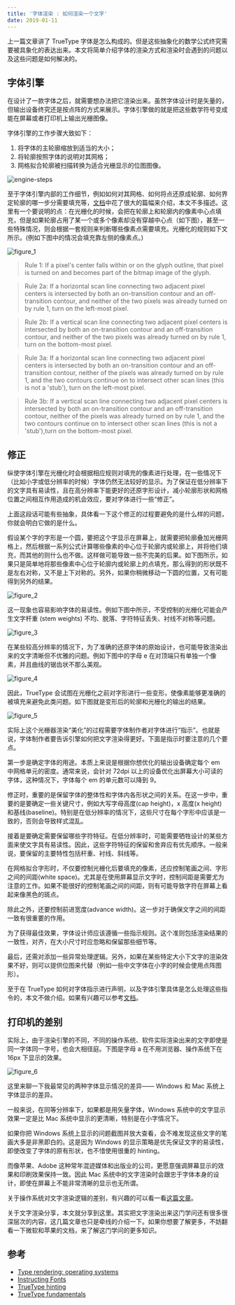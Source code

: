 ```yaml
---
title: '字体渲染 : 如何渲染一个文字'
date: 2019-01-11
---
```


上一篇文章讲了 TrueType 字体是怎么构成的。但是这些抽象化的数学公式终究需要被具象化的表达出来。本文将简单介绍字体的渲染方式和渲染时会遇到的问题以及这些问题是如何解决的。

## 字体引擎

在设计了一款字体之后，就需要想办法把它渲染出来。虽然字体设计时是矢量的，但输出设备终究还是按点阵的方式来展示。字体引擎做的就是把这些数学符号变成能在屏幕或者打印机上输出光栅图像。

字体引擎的工作步骤大致如下：

1. 将字体的主轮廓缩放到适当的大小；
2. 将轮廓按照字体的说明对其网格；
3. 网格拟合轮廓被扫描转换为适合光栅显示的位图图像。

![engine-steps](./engine-steps.png)

至于字体引擎内部的工作细节，例如如何对其网格、如何将点还原成轮廓、如何界定轮廓的哪一步分需要填充等，[文档](https://developer.apple.com/fonts/TrueType-Reference-Manual/RM02/Chap2.html)中花了很大的篇幅来介绍，本文不多描述。这里有一个要说明的点：在光栅化的时候，会把在轮廓上和轮廓内的像素中心点填充，但是如果轮廓占用了某一个或多个像素却没有穿越中心点（如下图），甚至一些特殊情况，则会根据一套规则来判断哪些像素点需要填充。光栅化的规则如下文所示。(例如下图中的情况会填充靠左侧的像素点。)

![figure_1](./fig2-9.png)

> Rule 1: If a pixel's center falls within or on the glyph outline, that pixel is turned on and becomes part of the bitmap image of the glyph.

> Rule 2a: If a horizontal scan line connecting two adjacent pixel centers is intersected by both an on-transition contour and an off-transition contour, and neither of the two pixels was already turned on by rule 1, turn on the left-most pixel.

> Rule 2b: If a vertical scan line connecting two adjacent pixel centers is intersected by both an on-transition contour and an off-transition contour, and neither of the two pixels was already turned on by rule 1, turn on the bottom-most pixel.

> Rule 3a: If a horizontal scan line connecting two adjacent pixel centers is intersected by both an on-transition contour and an off-transition contour, neither of the pixels was already turned on by rule 1, and the two contours continue on to intersect other scan lines (this is not a 'stub'), turn on the left-most pixel.

> Rule 3b: If a vertical scan line connecting two adjacent pixel centers is intersected by both an on-transition contour and an off-transition contour, neither of the pixels was already turned on by rule 1, and the two contours continue on to intersect other scan lines (this is not a 'stub'),turn on the bottom-most pixel.

## 修正

纵使字体引擎在光栅化时会根据相应规则对填充的像素进行处理，在一些情况下（比如小字或低分辨率的时候）字体仍然无法较好的显示。为了保证在低分辨率下的文字具有易读性，且在高分辨率下能更好的还原字形设计，减小轮廓形状和网格位置之间相互作用造成的机会效应，要对字体进行一些“修正”。

上面这段话可能有些抽象，具体看一下这个修正的过程要避免的是什么样的问题，你就会明白它做的是什么。

假设某个字的字形是一个圆，要把这个字显示在屏幕上，就需要把轮廓叠加光栅网格上，然后根据一系列公式计算哪些像素的中心位于轮廓内或轮廓上，并将他们填充，而其他的则什么也不做。这样做可能导致一些不完美的后果。如下图所示，如果只是简单地将那些像素中心位于轮廓内或轮廓上的点填充，那么得到的形状既不是左右对称，又不是上下对称的。另外，如果你稍微移动一下圆的位置，又有可能得到另外的结果。

![figure_2](./fig3-1.png)

这一现象也容易影响字体的易读性。例如下图中所示，不受控制的光栅化可能会产生文字杆重 (stem weights) 不均、脱落、字符特征丢失、衬线不对称等问题。

![figure_3](./fig3-2-1.png)

在某些较高分辨率的情况下，为了准确的还原字体的原始设计，也可能导致渲染出来的文字清晰但不优雅的问题。例如下图中的字母 e 在对顶端只有单独一个像素，并且曲线的锯齿状不那么美观。

![figure_4](./IF3.png)

因此，TrueType 会试图在光栅化之前对字形进行一些变形，使像素能够更准确的被填充来避免此类问题。如下图就是变形后的轮廓和光栅化的输出的结果。

![figure_5](./IF4.png)

实际上这个光栅器渲染“美化”的过程需要字体制作者对字体进行“指示”。也就是说，字体制作者要告诉引擎如何把文字渲染得更好。下面是指示时要注意的几个要点。

第一步是确定字体的用途。本质上来说是根据你想优化的输出设备确定每个 em 中网格单元的密度。通常来说，会针对 72dpi 以上的设备优化出屏幕大小可读的字体，这种情况下，字体每个 em 的单元数可以降到 9。

修正时，重要的是保留字体的整体性和字体内各形状之间的关系。在这一步中，重要的是要确定一些关键尺寸，例如大写字母高度(cap height)，x 高度(x height)和基线(baseline)。特别是在低分辨率的情况下，这些尺寸在每个字形中应该是一致的，否则会导致样式混乱。

接着是要确定需要保留哪些字符特征。在低分辨率时，可能需要牺牲设计的某些方面来使文字具有易读性。因此，这些字符特征的保留和舍弃应有优先顺序。一般来说，要保留的主要特性包括杆重、衬线、斜线等。

在网格拟合字形时，不仅要控制光栅化后要填充的像素，还应控制笔画之间、字形之间的间距(white space)。尤其是在使用屏幕显示文字时，控制间距是需要尤为注意的工作。如果不能很好的控制笔画之间的间距，则有可能导致字符在屏幕上看起来像黑色的斑点。

除此之外，还要控制前进宽度(advance width)。这一步对于确保文字之间的间距一致有很重要的作用。

为了获得最佳效果，字体设计师应该遵循一些指示规则。这个准则包括渲染结果的一致性，对齐，在大小尺寸时应忽略和保留那些细节等。

最后，还需对添加一些异常处理逻辑。另外，如果在某些特定大小下文字的渲染效果不好，则可以提供位图来代替（例如一些中文字体在小字的时候会使用点阵图形）。

至于在 TrueType 如何对字体指示进行声明，以及字体引擎具体是怎么处理这些指令的，本文不做介绍。如果有兴趣可以参考[文档](https://docs.microsoft.com/en-us/typography/truetype/hinting-tutorial/hinting-and-truetype-instructions)。

## 打印机的差别

实际上，由于渲染引擎的不同，不同的操作系统、软件实际渲染出来的文字即使是同一字体同一字号，也会大相径庭。下图是字母 a 在不用浏览器、操作系统下在 16px 下显示的效果。

![figure_6](./aaaa.png)

这里来聊一下我最常见的两种字体显示情况的差异—— Windows 和 Mac 系统上字体显示的差异。

一般来说，在同等分辨率下，如果都是用矢量字体，Windows 系统中的文字显示效果一定是比 Mac 系统中显示的更清晰，特别是在小字情况下。

如果你把 Windows 系统上显示的问题截图并放大查看，会不难发现这些文字的笔画大多是非黑即白的。这是因为 Windows 的显示策略是优先保证文字的易读性，即使改变了字体的原有形状，也不惜使用很重的 hinting。

而像苹果、Adobe 这种常年混迹媒体和出版业的公司，更愿意强调屏幕显示的效果和印刷效果保持一致。因此 Mac 系统中的文字渲染时会跟忠于字体本身的设计，即使在屏幕上不能非常清晰的显示也无所谓。

关于操作系统对文字渲染逻辑的差别，有兴趣的可以看一看[这篇文章](https://blog.typekit.com/2010/10/15/type-rendering-operating-systems/)。

关于文字渲染分享，本文就分享到这里。其实把文字渲染出来这门学问还有很多很深层次的内容，这几篇文章也只是牵线的介绍一下。如果你想要了解更多，不妨翻看一下微软和苹果的文档，来了解这门学问的更多知识。

## 参考

- [Type rendering: operating systems](https://blog.typekit.com/2010/10/15/type-rendering-operating-systems/)
- [Instructing Fonts](https://developer.apple.com/fonts/TrueType-Reference-Manual/RM03/Chap3.html#intro)
- [TrueType hinting](https://docs.microsoft.com/en-us/typography/truetype/hinting)
- [TrueType fundamentals](https://docs.microsoft.com/en-us/typography/opentype/spec/ttch01)
